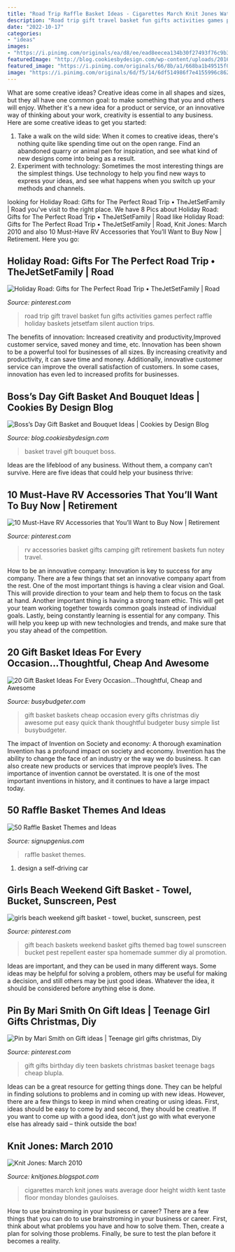 ```yaml
---
title: "Road Trip Raffle Basket Ideas - Cigarettes March Knit Jones Wats Average Door Height Width Kent Taste Floor Monday Blondes Gauloises"
description: "Road trip gift travel basket fun gifts activities games perfect raffle holiday baskets jetsetfam silent auction trips"
date: "2022-10-17"
categories:
- "ideas"
images:
- "https://i.pinimg.com/originals/ea/d8/ee/ead8eecea134b30f27493f76c9b3993d.jpg"
featuredImage: "http://blog.cookiesbydesign.com/wp-content/uploads/2016/10/Travel-Gift-Basket.jpg"
featured_image: "https://i.pinimg.com/originals/66/8b/a1/668ba1b49515f039d8b70772f552fa60.jpg"
image: "https://i.pinimg.com/originals/6d/f5/14/6df514986f7e4155996c862a99d7976d.jpg"
---
```



What are some creative ideas?
Creative ideas come in all shapes and sizes, but they all have one common goal: to make something that you and others will enjoy. Whether it's a new idea for a product or service, or an innovative way of thinking about your work, creativity is essential to any business. Here are some creative ideas to get you started: 
1. Take a walk on the wild side: When it comes to creative ideas, there's nothing quite like spending time out on the open range. Find an abandoned quarry or animal pen for inspiration, and see what kind of new designs come into being as a result. 
2. Experiment with technology: Sometimes the most interesting things are the simplest things. Use technology to help you find new ways to express your ideas, and see what happens when you switch up your methods and channels. 

	

		
looking for Holiday Road: Gifts for The Perfect Road Trip • TheJetSetFamily | Road you've visit to the right place. We have 8 Pics about Holiday Road: Gifts for The Perfect Road Trip • TheJetSetFamily | Road like Holiday Road: Gifts for The Perfect Road Trip • TheJetSetFamily | Road, Knit Jones: March 2010 and also 10 Must-Have RV Accessories that You’ll Want to Buy Now | Retirement. Here you go:
		
    
## Holiday Road: Gifts For The Perfect Road Trip • TheJetSetFamily | Road

<img loading=lazy src="https://i.pinimg.com/originals/6d/f5/14/6df514986f7e4155996c862a99d7976d.jpg" onerror="this.onerror=null;this.src='https://tse4.mm.bing.net/th?id=OIP.71MSvlWQI6NNNK1HAFbpuwHaJ4&amp;pid=15.1';" alt="Holiday Road: Gifts for The Perfect Road Trip • TheJetSetFamily | Road">

_Source: pinterest.com_

>road trip gift travel basket fun gifts activities games perfect raffle holiday baskets jetsetfam silent auction trips. 

	

The benefits of innovation: Increased creativity and productivity,Improved customer service, saved money and time, etc.
Innovation has been shown to be a powerful tool for businesses of all sizes. By increasing creativity and productivity, it can save time and money. Additionally, innovative customer service can improve the overall satisfaction of customers. In some cases, innovation has even led to increased profits for businesses.

    
## Boss’s Day Gift Basket And Bouquet Ideas | Cookies By Design Blog

<img loading=lazy src="http://blog.cookiesbydesign.com/wp-content/uploads/2016/10/Travel-Gift-Basket.jpg" onerror="this.onerror=null;this.src='https://tse2.mm.bing.net/th?id=OIP.xQhdd3lRspXA4PLFKk-nZAHaEK&amp;pid=15.1';" alt="Boss’s Day Gift Basket and Bouquet Ideas | Cookies by Design Blog">

_Source: blog.cookiesbydesign.com_

>basket travel gift bouquet boss. 

	

Ideas are the lifeblood of any business. Without them, a company can’t survive. Here are five ideas that could help your business thrive:

    
## 10 Must-Have RV Accessories That You’ll Want To Buy Now | Retirement

<img loading=lazy src="https://i.pinimg.com/originals/ea/d8/ee/ead8eecea134b30f27493f76c9b3993d.jpg" onerror="this.onerror=null;this.src='https://tse1.mm.bing.net/th?id=OIP.VrGFZTsDi4cd8IwMKCwX3AHaLC&amp;pid=15.1';" alt="10 Must-Have RV Accessories that You’ll Want to Buy Now | Retirement">

_Source: pinterest.com_

>rv accessories basket gifts camping gift retirement baskets fun notey travel. 

	

How to be an innovative company:
Innovation is key to success for any company. There are a few things that set an innovative company apart from the rest. One of the most important things is having a clear vision and Goal. This will provide direction to your team and help them to focus on the task at hand. Another important thing is having a strong team ethic. This will get your team working together towards common goals instead of individual goals. Lastly, being constantly learning is essential for any company. This will help you keep up with new technologies and trends, and make sure that you stay ahead of the competition.

    
## 20 Gift Basket Ideas For Every Occasion...Thoughtful, Cheap And Awesome

<img loading=lazy src="http://cdn2.busybudgeter.com/wp-content/uploads/2012/08/gift-baskets.jpg" onerror="this.onerror=null;this.src='https://tse3.mm.bing.net/th?id=OIP.HAaN1ZWd0mLHHiJH7SmkaAHaLH&amp;pid=15.1';" alt="20 Gift Basket Ideas For Every Occasion...Thoughtful, Cheap and Awesome">

_Source: busybudgeter.com_

>gift basket baskets cheap occasion every gifts christmas diy awesome put easy quick thank thoughtful budgeter busy simple list busybudgeter. 

	

The impact of Invention on Society and economy: A thorough examination
Invention has a profound impact on society and economy. Invention has the ability to change the face of an industry or the way we do business. It can also create new products or services that improve people’s lives. The importance of invention cannot be overstated. It is one of the most important inventions in history, and it continues to have a large impact today.

    
## 50 Raffle Basket Themes And Ideas

<img loading=lazy src="http://www.signupgenius.com/cms/socialMediaImages/raffle-basket-themes-ideas-article-1200x8005.jpg" onerror="this.onerror=null;this.src='https://tse1.mm.bing.net/th?id=OIP.xTrhBepStDI8ZnGzFbbmWQHaE8&amp;pid=15.1';" alt="50 Raffle Basket Themes and Ideas">

_Source: signupgenius.com_

>raffle basket themes. 

	

1. design a self-driving car 

    
## Girls Beach Weekend Gift Basket - Towel, Bucket, Sunscreen, Pest

<img loading=lazy src="https://i.pinimg.com/originals/f0/35/76/f035762dd8a9beea1a2ff9b790e5d1c7.jpg" onerror="this.onerror=null;this.src='https://tse4.mm.bing.net/th?id=OIP.odSRsRuzZUohK9iyKco2CQHaHa&amp;pid=15.1';" alt="girls beach weekend gift basket - towel, bucket, sunscreen, pest">

_Source: pinterest.com_

>gift beach baskets weekend basket gifts themed bag towel sunscreen bucket pest repellent easter spa homemade summer diy al promotion. 

	

Ideas are important, and they can be used in many different ways. Some ideas may be helpful for solving a problem, others may be useful for making a decision, and still others may be just good ideas. Whatever the idea, it should be considered before anything else is done.

    
## Pin By Mari Smith On Gift Ideas | Teenage Girl Gifts Christmas, Diy

<img loading=lazy src="https://i.pinimg.com/originals/66/8b/a1/668ba1b49515f039d8b70772f552fa60.jpg" onerror="this.onerror=null;this.src='https://tse2.mm.bing.net/th?id=OIP.deT4RcdKKADlNtq-8R8KxAAAAA&amp;pid=15.1';" alt="Pin by Mari Smith on Gift ideas | Teenage girl gifts christmas, Diy">

_Source: pinterest.com_

>gift gifts birthday diy teen baskets christmas basket teenage bags cheap blupla. 

	

Ideas can be a great resource for getting things done. They can be helpful in finding solutions to problems and in coming up with new ideas. However, there are a few things to keep in mind when creating or using ideas. First, ideas should be easy to come by and second, they should be creative. If you want to come up with a good idea, don’t just go with what everyone else has already said – think outside the box!

    
## Knit Jones: March 2010

<img loading=lazy src="https://4.bp.blogspot.com/_X5gvFBIH7fo/S7FDe_6Ba9I/AAAAAAAACsc/XES8qEoMLbI/s320/IMG_2410.JPG" onerror="this.onerror=null;this.src='https://tse4.mm.bing.net/th?id=OIP.c0qssoCZSAwwVCprVm-3sQAAAA&amp;pid=15.1';" alt="Knit Jones: March 2010">

_Source: knitjones.blogspot.com_

>cigarettes march knit jones wats average door height width kent taste floor monday blondes gauloises. 

	

How to use brainstroming in your business or career?
There are a few things that you can do to use brainstroming in your business or career. First, think about what problems you have and how to solve them. Then, create a plan for solving those problems. Finally, be sure to test the plan before it becomes a reality.

